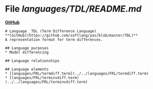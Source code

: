 # File _languages/TDL/README.md_
**[GitHub](https://github.com/softlang/yas/blob/master/languages/TDL/README.md)**
```
# Language _TDL (Term Difference Language)_
**[GitHub](https://github.com/softlang/yas/blob/master/TDL)**
A representation format for term differences.

## Language purposes
* Model differencing

## Language relationships

## Language elements
* [languages/FRL/termdiff.term](../../languages/FRL/termdiff.term)
* [languages/FRL/terminvdiff.term](../../languages/FRL/terminvdiff.term)
```
